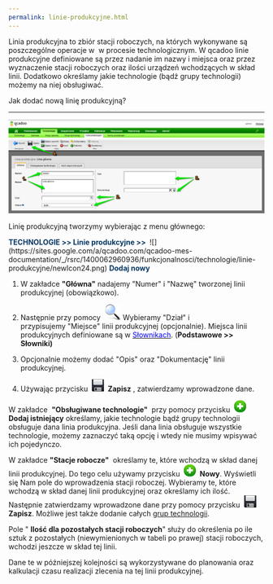 ```yaml
--- 
permalink: linie-produkcyjne.html 
---
```

 Linia produkcyjna to zbiór stacji roboczych, na których wykonywane są poszczególne operacje w &nbsp;w procesie technologicznym. W qcadoo linie produkcyjne definiowane są przez nadanie im nazwy i miejsca oraz przez wyznaczenie stacji roboczych oraz ilości urządzeń wchodzących w skład linii. Dodatkowo określamy jakie technologie (bądź grupy technologii) możemy na niej obsługiwać. 

Jak dodać nową linię produkcyjną?

* * *

 ![](/images/Technologie-%20linie%20produkcyjne.png)

Linię produkcyjną tworzymy wybierając z menu głównego:

<font color="#073763">
                    <b>
                        TECHNOLOGIE &gt;&gt; Linie produkcyjne &gt;&gt; </b></font> ![](https://sites.google.com/a/qcadoo.com/qcadoo-mes-documentation/_/rsrc/1400062960936/funkcjonalnosci/technologie/linie-produkcyjne/newIcon24.png)<font color="#073763"> <b>Dodaj nowy
            </b>
            </font>

1. W zakładce **"Główna"** nadajemy "Numer" i "Nazwę" tworzonej linii produkcyjnej (obowiązkowo).

2. Następnie przy pomocy&nbsp; ![](/images/lupka.png)&nbsp;Wybieramy "Dział"&nbsp;i przypisujemy&nbsp;"Miejsce" linii produkcyjnej (opcjonalnie). Miejsca linii produkcyjnych definiowane są w [<font color="#0000ff">Słownikach</font>](/slowniki). (**Podstawowe \>\> Słowniki)**

3. Opcjonalnie możemy dodać "Opis" oraz "Dokumentację" linii produkcyjnej.

4. Używając przycisku **&nbsp;**![](/images/saveIcon24.png)&nbsp; **Zapisz** , zatwierdzamy wprowadzone dane.

 W zakładce&nbsp; **"Obsługiwane technologie"** &nbsp;przy pomocy przycisku&nbsp; ![](/images/newIcon24.png)&nbsp; **Dodaj istniejący** określamy, jakie technologie bądź grupy technologii obsługuje dana linia produkcyjna.&nbsp;Jeśli dana linia obsługuje wszystkie technologie, możemy zaznaczyć taką opcję i wtedy nie musimy wpisywać ich pojedynczo. 

 W zakładce **"Stacje robocze"** &nbsp;określamy te, które wchodzą w skład danej linii produkcyjnej. Do tego celu używamy przycisku&nbsp; ![](/images/newIcon24.png) **&nbsp;Nowy**. Wyświetli się Nam pole do wprowadzenia stacji roboczej. Wybieramy te, które wchodzą w skład danej linii produkcyjnej oraz określamy ich ilość. Następnie zatwierdzamy wprowadzone dane przy pomocy przycisku&nbsp; ![](/images/saveIcon24.png) **Zapisz**. Możliwe jest także dodanie całych [grup technologii](/grupy-technologii). 

Pole " **Ilość dla pozostałych stacji roboczych**" służy do określenia po ile sztuk z pozostałych (niewymienionych w tabeli po prawej) stacji roboczych, wchodzi jeszcze w skład tej linii.

Dane te w późniejszej kolejności są wykorzystywane do planowania oraz kalkulacji czasu realizacji zlecenia na tej linii produkcyjnej.


